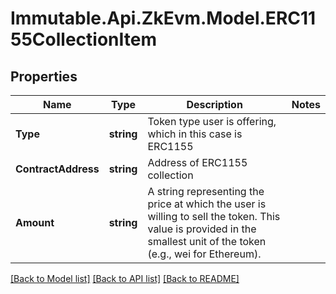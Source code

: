 # Immutable.Api.ZkEvm.Model.ERC1155CollectionItem

## Properties

Name | Type | Description | Notes
------------ | ------------- | ------------- | -------------
**Type** | **string** | Token type user is offering, which in this case is ERC1155 | 
**ContractAddress** | **string** | Address of ERC1155 collection | 
**Amount** | **string** | A string representing the price at which the user is willing to sell the token. This value is provided in the smallest unit of the token (e.g., wei for Ethereum). | 

[[Back to Model list]](../README.md#documentation-for-models) [[Back to API list]](../README.md#documentation-for-api-endpoints) [[Back to README]](../README.md)

